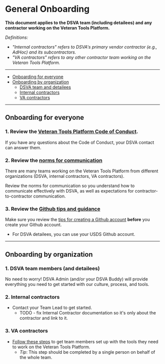 # General Onboarding

**This document applies to the DSVA team (including detailees) and any contractor working on the Veteran Tools Platform.**

*Definitions:*
* *"Internal contractors" refers to DSVA's primary vendor contractor (e.g., AdHoc) and its subcontractors.*
* *"VA contractors" refers to any other contractor team working on the Veteran Tools Platform.*

<hr>

* [Onboarding for everyone](#onboarding-for-everyone)
* [Onboarding by organization](#onboarding-by-organization)
  * [DSVA team and detailees](#dsva-team-members-and-detailees)
  * [Internal contractors](#internal-contractors)
  * [VA contractors](#va-contractors)

<hr>

## Onboarding for everyone


### 1. Review the [Veteran Tools Platform Code of Conduct](../code-of-conduct.md).

If you have any questions about the Code of Conduct, your DSVA contact can answer them.


### 2. Review the [norms for communication](norms-communication.md)

There are many teams working on the Veteran Tools Platform from different organizations (DSVA, internal contractors, VA contractors).

Review the norms for communication so you understand how to communicate effectively with DSVA, as well as expectations for contractor-to-contractor communication.


### 3. Review the [Github tips and guidance](github-info.md)

Make sure you review the [tips for creating a Github account](github-info.md#tips-for-creating-a-github-account) **before** you create your Github account.
* For DSVA detailees, you can use your USDS Github account.


<hr>

## Onboarding by organization

### 1. DSVA team members (and detailees)

No need to worry! DSVA Admin (and/or your DSVA Buddy) will provide everything you need to get started with our culture, process, and tools.


### 2. Internal contractors

* Contact your Team Lead to get started.
  * TODO - fix Internal Contractor documentation so it's only about the contractor and link to it.


### 3. VA contractors

* [Follow these steps](onboard-tools-va-contractors.md) to get team members set up with the tools they need to work on the Veteran Tools Platform.
  * *Tip*: This step should be completed by a single person on behalf of the whole team.
